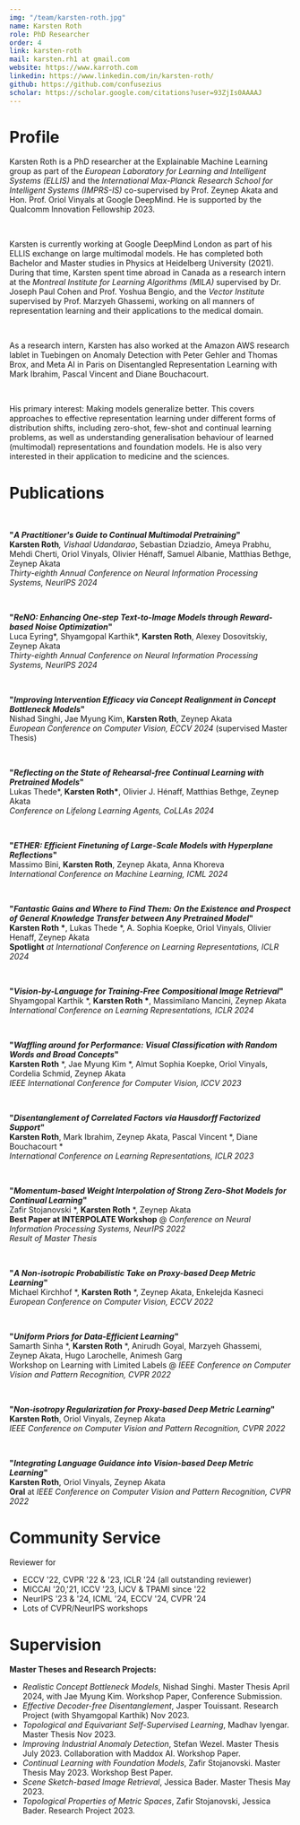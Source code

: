 ```yaml
---
img: "/team/karsten-roth.jpg"
name: Karsten Roth
role: PhD Researcher
order: 4
link: karsten-roth
mail: karsten.rh1 at gmail.com
website: https://www.karroth.com
linkedin: https://www.linkedin.com/in/karsten-roth/
github: https://github.com/confusezius
scholar: https://scholar.google.com/citations?user=93ZjIs0AAAAJ
---
```


# Profile

Karsten Roth is a PhD researcher at the Explainable Machine Learning group as part of the _European Laboratory for Learning and Intelligent Systems (ELLIS)_ and the _International Max-Planck Research School for Intelligent Systems (IMPRS-IS)_ co-supervised by Prof. Zeynep Akata and Hon. Prof. Oriol Vinyals at Google DeepMind. He is supported by the Qualcomm Innovation Fellowship 2023.

</br>

Karsten is currently working at Google DeepMind London as part of his ELLIS exchange on large multimodal models.
He has completed both Bachelor and Master studies in Physics at Heidelberg University (2021). 
During that time, Karsten spent time abroad in Canada as a research intern at the _Montreal Institute for Learning Algorithms (MILA)_ supervised by Dr. Joseph Paul Cohen and Prof. Yoshua Bengio, and the _Vector Institute_ supervised by Prof. Marzyeh Ghassemi, working on all manners of representation learning and their applications to the medical domain. 

</br>

As a research intern, Karsten has also worked at the Amazon AWS research lablet in Tuebingen on Anomaly Detection with Peter Gehler and Thomas Brox, and Meta AI in Paris on Disentangled Representation Learning with Mark Ibrahim, Pascal Vincent and Diane Bouchacourt.

</br>

His primary interest: Making models generalize better. This covers approaches to effective representation learning under different forms of distribution shifts, including zero-shot, few-shot and continual learning problems, as well as understanding generalisation behaviour of learned (multimodal) representations and foundation models. He is also very interested in their application to medicine and the sciences.


# Publications

</br>

__"_A Practitioner's Guide to Continual Multimodal Pretraining_"__   
__Karsten Roth__*, Vishaal Udandarao*, Sebastian Dziadzio, Ameya Prabhu, Mehdi Cherti, Oriol Vinyals, Olivier Hénaff, Samuel Albanie, Matthias Bethge, Zeynep Akata   
*Thirty-eighth Annual Conference on Neural Information Processing Systems, NeurIPS 2024*

</br>

__"_ReNO: Enhancing One-step Text-to-Image Models through Reward-based Noise Optimization_"__   
Luca Eyring*, Shyamgopal Karthik*, __Karsten Roth__, Alexey Dosovitskiy, Zeynep Akata   
*Thirty-eighth Annual Conference on Neural Information Processing Systems, NeurIPS 2024*

</br>

__"_Improving Intervention Efficacy via Concept Realignment in Concept Bottleneck Models_"__   
Nishad Singhi, Jae Myung Kim, __Karsten Roth__, Zeynep Akata   
*European Conference on Computer Vision, ECCV 2024* (supervised Master Thesis)

</br>

__"_Reflecting on the State of Rehearsal-free Continual Learning with Pretrained Models_"__   
Lukas Thede*, __Karsten Roth*__, Olivier J. Hénaff, Matthias Bethge, Zeynep Akata   
*Conference on Lifelong Learning Agents, CoLLAs 2024*

</br>

__"_ETHER: Efficient Finetuning of Large-Scale Models with Hyperplane Reflections_"__   
Massimo Bini, __Karsten Roth__, Zeynep Akata, Anna Khoreva  
*International Conference on Machine Learning, ICML 2024*

</br>

__"_Fantastic Gains and Where to Find Them: On the Existence and Prospect of General Knowledge Transfer between Any Pretrained Model_"__   
__Karsten Roth *__, Lukas Thede *, A. Sophia Koepke, Oriol Vinyals, Olivier Henaff, Zeynep Akata     
**Spotlight** *at International Conference on Learning Representations, ICLR 2024*

</br>

__"_Vision-by-Language for Training-Free Compositional Image Retrieval_"__   
Shyamgopal Karthik *, __Karsten Roth *__, Massimilano Mancini, Zeynep Akata  
*International Conference on Learning Representations, ICLR 2024*

</br>

__"_Waffling around for Performance: Visual Classification with Random Words and Broad Concepts_"__   
__Karsten Roth__ *, Jae Myung Kim *, Almut Sophia Koepke, Oriol Vinyals, Cordelia Schmid, Zeynep Akata\
*IEEE International Conference for Computer Vision, ICCV 2023*
  
</br>

__"_Disentanglement of Correlated Factors via Hausdorff Factorized Support_"__   
__Karsten Roth__, Mark Ibrahim, Zeynep Akata, Pascal Vincent *, Diane Bouchacourt *  
*International Conference on Learning Representations, ICLR 2023*

</br>

__"_Momentum-based Weight Interpolation of Strong Zero-Shot Models for Continual Learning_"__  
Zafir Stojanovski *, __Karsten Roth__ *, Zeynep Akata  
**Best Paper at INTERPOLATE Workshop** @ *Conference on Neural Information Processing Systems, NeurIPS 2022*  
_Result of Master Thesis_

</br>

__"_A Non-isotropic Probabilistic Take on Proxy-based Deep Metric Learning_"__  
Michael Kirchhof *, __Karsten Roth__ *, Zeynep Akata, Enkelejda Kasneci  
*European Conference on Computer Vision, ECCV 2022*

</br>

__"_Uniform Priors for Data-Efficient Learning_"__  
Samarth Sinha *, __Karsten Roth__ *, Anirudh Goyal, Marzyeh Ghassemi, Zeynep Akata, Hugo Larochelle, Animesh Garg  
Workshop on Learning with Limited Labels @ *IEEE Conference on Computer Vision and Pattern Recognition, CVPR 2022*

</br>

__"_Non-isotropy Regularization for Proxy-based Deep Metric Learning_"__   
__Karsten Roth__, Oriol Vinyals, Zeynep Akata  
*IEEE Conference on Computer Vision and Pattern Recognition, CVPR 2022*

</br>

__"_Integrating Language Guidance into Vision-based Deep Metric Learning_"__  
__Karsten Roth__, Oriol Vinyals, Zeynep Akata  
**Oral** at *IEEE Conference on Computer Vision and Pattern Recognition, CVPR 2022*


# Community Service

Reviewer for
- ECCV '22, CVPR '22 & '23, ICLR '24 (all outstanding reviewer)
- MICCAI '20,'21, ICCV '23, IJCV \& TPAMI since '22
- NeurIPS '23 & '24, ICML '24, ECCV '24, CVPR '24
- Lots of CVPR/NeurIPS workshops

# Supervision

__Master Theses and Research Projects:__
- _Realistic Concept Bottleneck Models_, Nishad Singhi. Master Thesis April 2024, with Jae Myung Kim. Workshop Paper, Conference Submission.
- _Effective Decoder-free Disentanglement_, Jasper Touissant. Research Project (with Shyamgopal Karthik) Nov 2023.
- _Topological and Equivariant Self-Supervised Learning_, Madhav Iyengar. Master Thesis Nov 2023.
- _Improving Industrial Anomaly Detection_, Stefan Wezel. Master Thesis July 2023. Collaboration with Maddox AI. Workshop Paper.
- _Continual Learning with Foundation Models_, Zafir Stojanovski. Master Thesis May 2023. Workshop Best Paper.
- _Scene Sketch-based Image Retrieval_, Jessica Bader. Master Thesis May 2023.
- _Topological Properties of Metric Spaces_, Zafir Stojanovski, Jessica Bader. Research Project 2023.
